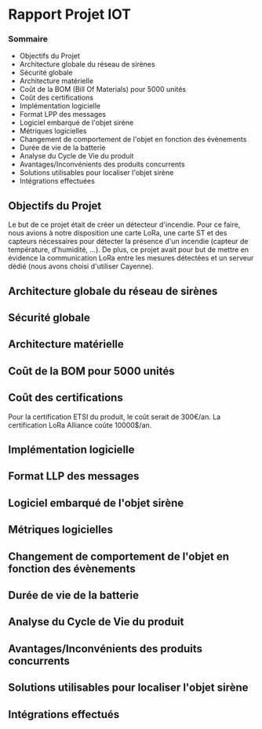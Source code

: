 # Rapport Projet IOT

### Sommaire
* Objectifs du Projet
* Architecture globale du réseau de sirènes
* Sécurité globale
* Architecture matérielle
* Coût de la BOM (Bill Of Materials) pour 5000 unités
* Coût des certifications
* Implémentation logicielle
* Format LPP des messages 
* Logiciel embarqué de l'objet sirène
* Métriques logicielles
* Changement de comportement de l'objet en fonction des évènements
* Durée de vie de la batterie
* Analyse du Cycle de Vie du produit
* Avantages/Inconvénients des produits concurrents
* Solutions utilisables pour localiser l'objet sirène
* Intégrations effectuées

## Objectifs du Projet
Le but de ce projet était de créer un détecteur d'incendie. Pour ce faire, nous avions à notre disposition une carte LoRa, une carte ST et des capteurs nécessaires pour détecter la présence d'un incendie (capteur de température, d'humidité, ...).
De plus, ce projet avait pour but de mettre en évidence la communication LoRa entre les mesures détectées et un serveur dédié (nous avons choisi d'utiliser Cayenne).

## Architecture globale du réseau de sirènes

## Sécurité globale

## Architecture matérielle

## Coût de la BOM pour 5000 unités

## Coût des certifications
Pour la certification ETSI du produit, le coût serait de 300€/an. La certification LoRa Alliance coûte 10000$/an.

## Implémentation logicielle

## Format LLP des messages

## Logiciel embarqué de l'objet sirène

## Métriques logicielles

## Changement de comportement de l'objet en fonction des évènements

## Durée de vie de la batterie

## Analyse du Cycle de Vie du produit

## Avantages/Inconvénients des produits concurrents

## Solutions utilisables pour localiser l'objet sirène

## Intégrations effectués
